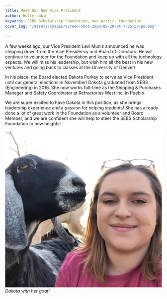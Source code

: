```yaml
---
title: Meet Our New Vice President
author: Holly Lakin
keywords: SEBS Scholarship Foundation, non-profit, foundation
cover_img: "/assets/images/screen-shot-2020-08-20-at-7-25-53-pm.png"

---
```

A few weeks ago, our Vice President Levi Muniz announced he was stepping down from the Vice Presidency and Board of Directors. He will continue to volunteer for the Foundation and keep up with all the technology aspects. We will miss his leadership, but wish him all the best in his new ventures and going back to classes at the University of Denver!

In his place, the Board elected Dakota Purkey to serve as Vice President until our general elections in November! Dakota graduated from SEBS (Engineering) in 2016. She now works full-time as the Shipping & Purchases Manager and Safety Coordinator at Refractories West Inc. in Pueblo.

We are super excited to have Dakota in this position, as she brings leadership experience and a passion for helping students! She has already done a lot of great work in the Foundation as a volunteer and Board Member, and we are confident she will help to steer the SEBS Scholarship Foundation to new heights!

![](/assets/images/Dakota.jpg)  
_Dakota with her goat!_